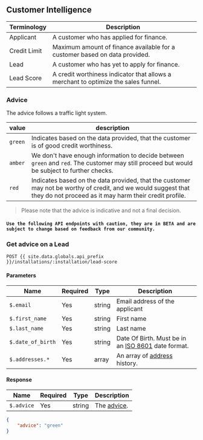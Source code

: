 ## Customer Intelligence

Terminology | Description
---|---
Applicant | A customer who has applied for finance.
Credit Limit | Maximum amount of finance available for a customer based on data provided.
Lead | A customer who has yet to apply for finance.
Lead Score | A credit worthiness indicator that allows a merchant to optimize the sales funnel.

### Advice

The advice follows a traffic light system.

value | description
--|--
`green` | Indicates based on the data provided, that the customer is of good credit worthiness.
`amber` | We don't have enough information to decide between `green` and `red`. The customer may still proceed but would be subject to further checks.
`red` | Indicates based on the data provided, that the customer may not be worthy of credit, and we would suggest that they do not proceed as it may harm their credit profile.

> Please note that the advice is indicative and not a final decision.

#### `Use the following API endpoints with caution, they are in BETA and are subject to change based on feedback from our community.`

### Get advice on a Lead

```
POST {{ site.data.globals.api_prefix }}/installations/:installation/lead-score
```

#### Parameters

Name | Required | Type | Description
--- | --- | --- | ---
`$.email` | Yes | string | Email address of the applicant
`$.first_name` | Yes | string | First name
`$.last_name` | Yes | string | Last name
`$.date_of_birth` | Yes | string | Date Of Birth. Must be in an [ISO 8601](https://en.wikipedia.org/wiki/ISO_8601) date format.
`$.addresses.*` | Yes | array | An array of [address](#address) history.

#### Response

Name | Required | Type | Description
--- | --- | --- | ---
`$.advice` | Yes | string | The [advice](#advice).

```json
{
    "advice": "green"
}
```
